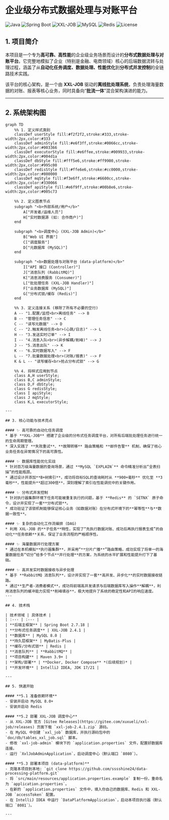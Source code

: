 # 企业级分布式数据处理与对账平台

![Java](https://img.shields.io/badge/Language-Java-blue) ![Spring Boot](https://img.shields.io/badge/Framework-Spring%20Boot-brightgreen) ![XXL-JOB](https://img.shields.io/badge/Scheduler-XXL--JOB-orange) ![MySQL](https://img.shields.io/badge/Database-MySQL-blueviolet) ![Redis](https://img.shields.io/badge/Cache-Redis-red) ![License](https://img.shields.io/badge/License-Apache%202.0-lightgrey)

## 1. 项目简介

本项目是一个专为**高可靠、高性能**的企业级业务场景而设计的**分布式数据处理与对账平台**。它完整地模拟了企业（特别是金融、电商领域）核心的后端数据流转与处理过程，涵盖了从**自动化任务调度、数据处理、性能优化**到**分布式并发控制**的全链路技术实践。

该平台的核心架构，是一个由 **XXL-JOB** 驱动的**离线批处理系统**，负责处理海量数据的对账、报表等核心业务，同时具备向“**批流一体**”混合架构演进的能力。

---

## 2. 系统架构图

```mermaid
graph TD
    %% 1. 定义样式类别
    classDef userStyle fill:#f2f2f2,stroke:#333,stroke-width:2px,color:#333
    classDef adminStyle fill:#e6f3ff,stroke:#0066cc,stroke-width:2px,color:#003366
    classDef executorStyle fill:#e6ffee,stroke:#009933,stroke-width:2px,color:#004d1a
    classDef dbStyle fill:#fff5e6,stroke:#ff9900,stroke-width:2px,color:#995c00
    classDef redisStyle fill:#ffe6e6,stroke:#cc0000,stroke-width:2px,color:#800000 
    classDef mqStyle fill:#f3e6ff,stroke:#6600cc,stroke-width:2px,color:#330066
    classDef apiStyle fill:#e6f9ff,stroke:#00b8e6,stroke-width:2px,color:#005c73

    %% 2. 定义图表节点
    subgraph "<b>外部系统/用户</b>"
        A["开发者/运维人员"]
        H["实时数据源 (如: 合作商户)"]
    end

    subgraph "<b>调度中心 (XXL-JOB Admin)</b>"
        B["Web UI 界面"]
        C["调度服务"]
        D["元数据库 (MySQL)"]
    end

    subgraph "<b>数据处理与对账平台 (data-platform)</b>"
        I["API 接口 (Controller)"]
        J["消息队列 (RabbitMQ)"]
        K["消息消费服务 (Consumer)"]
        L["批处理任务 (XXL-JOB Handler)"]
        F["业务数据库 (MySQL)"]
        G["分布式锁/缓存 (Redis)"]
    end

    %% 3. 定义连接关系 (移除了所有不必要的空行)
    A -- "1.配置/监控<br>离线任务" --> B
    B -- "管理任务信息" --> C
    C -- "读写元数据" --> D
    C -- "2.触发离线任务<br>(心跳/日志)" --> L
    H -- "3.发送实时订单" --> I
    I -- "4.消息入队<br>(异步解耦/削峰)" --> J
    J -- "5.消息出队" --> K
    K -- "6.实时数据写入" --> F
    L -- "7.批量数据处理<br>(对账/报表)" --> F
    K & L -- "读写缓存<br>抢占分布式锁" --> G
    
    %% 4. 将样式应用到节点
    class A,H userStyle;
    class B,C adminStyle;
    class D,F dbStyle;
    class G redisStyle;
    class I apiStyle;
    class J mqStyle;
    class K,L executorStyle;

---

## 3. 核心功能与技术亮点

#### ✨ 高可靠的自动化任务调度
* 基于 **XXL-JOB** 搭建了企业级的分布式任务调度平台，对所有后端批处理任务进行统一的生命周期管理。
* 深入实践了 **失败重试**、**故障转移** 路由策略和 **邮件告警** 机制，确保了核心业务任务在异常情况下的高可靠性。

#### ✨ 数据库性能优化实战
* 针对百万级海量数据的查询场景，通过 **MySQL `EXPLAIN`** 命令精准分析出“全表扫描”的性能瓶颈。
* 通过设计并添加**B+树索引**，成功将目标SQL的查询耗时从 **900+毫秒** 优化至 **3毫秒**，性能提升**超过300倍**，深刻理解了索引在性能调优中的关键作用。

#### ✨ 分布式并发控制
* 针对执行器集群环境下任务可能被重复执行的问题，基于 **Redis** 的 `SETNX` 原子命令，设计并实现了一套**分布式锁**。
* 成功验证了该锁机制能够保证核心业务（如数据对账）在分布式环境下的**幂等性**与**数据一致性**。

#### ✨ 复杂的自动化工作流编排 (DAG)
* 利用 XXL-JOB 的**子任务**特性，实现了“先执行数据对账、成功后再执行报表生成”的自动化**任务依赖**关系，保证了业务流程的严格顺序性。

#### ✨ 海量数据并行处理方案
* 通过在本机模拟**执行器集群**，并采用“**分片广播**”路由策略，成功实现了将单一的海量数据任务“切分”给多个节点**并行处理**的方案，为系统的水平扩展和性能提升打下了基础。

#### ✨ 高并发实时数据接收与异步处理
* 基于 **RabbitMQ 消息队列**，设计并实现了一套**高并发、异步化**的实时数据接收链路。
* 通过**生产者-消费者模式**，成功将前端高并发请求与后端数据库写入操作**解耦**，利用消息队列的缓冲能力实现**削峰填谷**，极大地提升了系统的稳定性和API的响应速度。
---

## 4. 技术栈

| 技术领域 | 具体技术 |
| :--- | :--- |
| **后端主框架** | Spring Boot 2.7.18 |
| **分布式任务调度** | XXL-JOB 2.4.1 |
| **数据库** | MySQL 8.0 |
| **持久层框架** | MyBatis-Plus |
| **缓存/分布式锁** | Redis |
| **消息队列** | **RabbitMQ** |
| **项目构建** | Maven 3.9+ |
| **架构/部署** | **Docker, Docker Compose** *(后续规划)* |
| **开发环境** | IntelliJ IDEA, JDK 17/21 |

---

## 5. 快速开始

#### **5.1 准备依赖环境**
- 安装并启动 MySQL 8.0+
- 安装并启动 Redis

#### **5.2 部署 XXL-JOB 调度中心**
- 从 XXL-JOB 官方 [Gitee Releases](https://gitee.com/xuxueli/xxl-job/releases) 页面下载 `xxl-job-2.4.1.zip` 源码。
- 在 MySQL 中创建 `xxl_job` 数据库，并执行源码包中的 `doc/db/tables_xxl_job.sql` 脚本。
- 修改 `xxl-job-admin` 模块下的 `application.properties` 文件，配置好数据库连接。
- 运行 `XxlJobAdminApplication`，启动调度中心（默认端口 `8080`）。

#### **5.3 部署本项目 (data-platform)**
- 克隆本项目到本地: `git clone https://github.com/sssshine24/data-processing-platform.git`
- 将 `src/main/resources/application.properties.example` 复制一份，重命名为 `application.properties`。
- 在新的 `application.properties` 文件中，填入你自己的数据库、Redis 和 XXL-JOB `accessToken` 配置。
- 在 IntelliJ IDEA 中运行 `DataPlatformApplication`，启动本项目执行器（默认端口 `8081`）。

---

